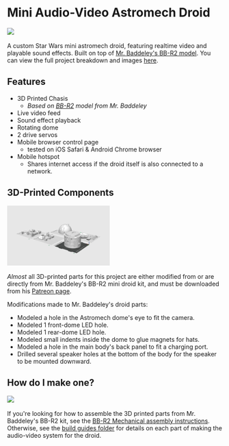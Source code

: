 # Mini Audio-Video Astromech Droid

<a href="https://github.com/Raymond-exe/raymond-exe.github.io/blob/master/images/astromech/okipullup.gif?raw=true" target="_blank">
    <img src="https://github.com/Raymond-exe/raymond-exe.github.io/blob/master/images/astromech/okipullup.gif?raw=true" style="width: 25vw;">
</a>

A custom Star Wars mini astromech droid, featuring realtime video and playable sound effects. Built on top of [Mr. Baddeley's BB-R2 model](https://www.printed-droid.com/kb/bb-r2/). You can view the full project breakdown and images [here](https://raymond-exe.github.io/portfolio#astromech).

## Features
- 3D Printed Chasis
    - *Based on [BB-R2](https://www.printed-droid.com/kb/bb-r2/) model from Mr. Baddeley*
- Live video feed
- Sound effect playback
- Rotating dome
- 2 drive servos
- Mobile browser control page
    - tested on iOS Safari & Android Chrome browser
- Mobile hotspot
    - Shares internet access if the droid itself is also connected to a network.

## 3D-Printed Components

<a href="https://github.com/Raymond-exe/raymond-exe.github.io/blob/master/images/astromech/printed-parts.png?raw=true" target="_blank">
    <img src="https://github.com/Raymond-exe/raymond-exe.github.io/blob/master/images/astromech/printed-parts.png?raw=true" style="width: 25vw;">
</a>

*Almost* all 3D-printed parts for this project are either modified from or are directly from Mr. Baddeley's BB-R2 mini droid kit, and must be downloaded from his [Patreon page](https://www.patreon.com/c/mrbaddeley).

Modifications made to Mr. Baddeley's droid parts:
- Modeled a hole in the Astromech dome's eye to fit the camera.
- Modeled 1 front-dome LED hole.
- Modeled 1 rear-dome LED hole.
- Modeled small indents inside the dome to glue magnets for hats.
- Modeled a hole in the main body's back panel to fit a charging port.
- Drilled several speaker holes at the bottom of the body for the speaker to be mounted downward.

## How do I make one?

<a href="https://github.com/Raymond-exe/raymond-exe.github.io/blob/master/images/astromech/electronics.jpg?raw=true" target="_blank">
    <img src="https://github.com/Raymond-exe/raymond-exe.github.io/blob/master/images/astromech/electronics.jpg?raw=true" style="width: 25vw;">
</a>

If you're looking for how to assemble the 3D printed parts from Mr. Baddeley's BB-R2 kit, see the [BB-R2 Mechanical assembly instructions](https://www.printed-droid.com/wp-content/uploads/2020/09/BB-R2-instructions.pdf). Otherwise, see the [build guides folder](./guides/) for details on each part of making the audio-video system for the droid.
